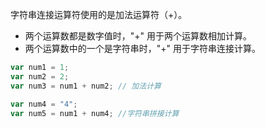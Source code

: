 字符串连接运算符使用的是加法运算符（+）。

- 两个运算数都是数字值时，"+" 用于两个运算数相加计算。
- 两个运算数中的一个是字符串时，"+" 用于字符串连接计算。

```javascript
var num1 = 1;
var num2 = 2;
var num3 = num1 + num2; // 加法计算

var num4 = "4";
var num5 = num1 + num4; //字符串拼接计算 
```